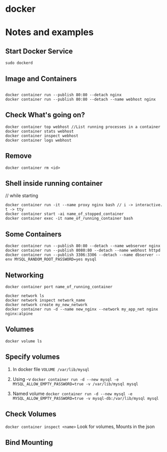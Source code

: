 # docker
# Notes and examples
Start Docker Service
---------------------
```sudo dockerd```

Image and Containers
--------------------
```docker image ls

docker container run --publish 80:80 --detach nginx
docker container run --publish 80:80 --detach --name webhost nginx
```

## Check What's going on?
```
docker container top webhost //List running processes in a container
docker container stats webhost
docker container inspect webhost
docker container logs webhost
```

## Remove
```
docker container rm <id>
```
## Shell inside running container
// while starting
```
docker container run -it --name proxy nginx bash // i -> interactive. t -> tty
docker container start -ai name_of_stopped_container
docker container exec -it name_of_running_container bash
```
## Some Containers
```
docker container run --publish 80:80 --detach --name webserver nginx
docker container run --publish 8080:80 --detach --name webhost httpd
docker container run --publish 3306:3306 --detach --name dbserver --env MYSQL_RANDOM_ROOT_PASSWORD=yes mysql
```
Networking
----------------
```
docker container port name_of_running_container 

docker network ls
docker network inspect network_name
docker network create my_new_network
docker container run -d --name new_nginx --network my_app_net nginx
nginx:alpine
```

Volumes
-----------------
```
docker volume ls
```
## Specify volumes
1. In docker file
```VOLUME /var/lib/mysql```

2. Using -v
```docker container run -d --new mysql -e MYSQL_ALLOW_EMPTY_PASSWORD=true -v /var/lib/mysql mysql```

3. Named volume
```docker container run -d --new mysql -e MYSQL_ALLOW_EMPTY_PASSWORD=true -v mysql-db:/var/lib/mysql mysql```

## Check Volumes
```docker container inspect <name>```
Look for volumes, Mounts in the json


Bind Mounting
--------------